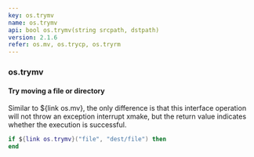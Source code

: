 ```yaml
---
key: os.trymv
name: os.trymv
api: bool os.trymv(string srcpath, dstpath)
version: 2.1.6
refer: os.mv, os.trycp, os.tryrm
---
```


### os.trymv

#### Try moving a file or directory

Similar to ${link os.mv}, the only difference is that this interface operation will not throw an exception interrupt xmake, but the return value indicates whether the execution is successful.

```lua
if ${link os.trymv}("file", "dest/file") then
end
```

